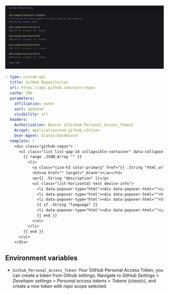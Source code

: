 ![](preview.png)

```yaml
- type: custom-api
  title: GitHub Repositories
  url: https://api.github.com/user/repos
  cache: 30m
  parameters:
    affiliation: owner
    sort: updated
    visibility: all
  headers:
    Authorization: Bearer ${Github_Personal_Access_Token}
    Accept: application/vnd.github.v3+json
    User-Agent: Glance-Dashboard
  template: |
    <div class="github-repos">
      <ul class="list list-gap-14 collapsible-container" data-collapse-after="5">
        {{ range .JSON.Array "" }}
          <li>
            <a class="size-h3 color-primary" href="{{ .String "html_url" }}">{{ .String "full_name" }}</a>
            <h3><a href="" target="_blank"></a></h3>
            <p>{{ .String "description" }}</p>
            <ul class="list-horizontal-text device-info">
              <li data-popover-type="html"><div data-popover-html="">Last Update</div>{{ formatTime "DateOnly" ( parseTime "RFC3339" (.String "updated_at") ) }}</li>
              <li data-popover-type="html"><div data-popover-html="">Visibility</div>{{ .String "visibility" }}</li>
              <li data-popover-type="html"><div data-popover-html="">Stars</div>{{ .Int "stargazers_count" }}✩</li>
              {{ if .String "language" }}
              <li data-popover-type="html"><div data-popover-html="">Language</div>{{ .String "language" }}</li>
              {{ end }}     
            </ul>
          </li>
        {{ end }}
      </ul>
    </div>
```

## Environment variables

- `Github_Personal_Access_Token`: Your GitHub Personal Access Token, you can create a token from Github settings. Navigate to *GitHub Settings > Developer settings > Personal access tokens > Tokens (classic)*, and create a new token with *repo* scope selected.
